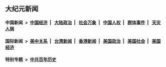 ## 大纪元新闻

#### 中国新闻 &nbsp;>&nbsp; [中国经济](indexes/ncid283/README.md?03072045) &nbsp;| &nbsp; [大陆政治](indexes/ncid277/README.md?03072045) &nbsp;| &nbsp; [社会万象](indexes/ncid282/README.md?03072045) &nbsp;| &nbsp; [中国人权](indexes/ncid278/README.md?03072045) &nbsp;| &nbsp; [群体事件](indexes/ncid279/README.md?03072045) &nbsp;| &nbsp; [天灾人祸](indexes/ncid280/README.md?03072045)

#### 国际新闻 &nbsp;>&nbsp; [美中关系](indexes/nf1412576/README.md?03072045) &nbsp;| &nbsp; [台湾新闻](indexes/ncid1349361/README.md?03072045) &nbsp;| &nbsp; [香港新闻](indexes/ncid1349362/README.md?03072045) &nbsp;| &nbsp; [美国政治](indexes/ncid1078159/README.md?03072045) &nbsp;| &nbsp; [美国社会](indexes/ncid1078160/README.md?03072045) &nbsp;| &nbsp; [美国经济](indexes/ncid1078158/README.md?03072045)

#### 特别专题 &nbsp;>&nbsp; [中共百年历史](https://github.com/epoch-news/epoch-special/blob/master/README.md?03072045)  
